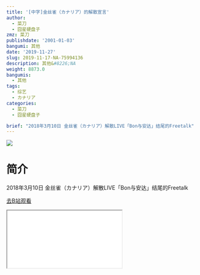 ```yaml
---
title: '[中字]金丝雀（カナリア）的解散宣言'
author:
  - 菜刀
  - 囧星硬盘子
zmz: 菜刀
publishdate: '2001-01-03'
bangumi: 其他
date: '2019-11-27'
slug: 2019-11-17-NA-75994136
description: 其他&#8226;NA
weight: 8873.0
bangumis:
  - 其他
tags:
  - 综艺
  - カナリア
categories:
  - 菜刀
  - 囧星硬盘子

brief: "2018年3月10日 金丝雀（カナリア）解散LIVE「Bon与安达」结尾的Freetalk"
---
```

![](https://raw.githubusercontent.com/tcgriffith/owaraisite/master/static/tmpimg/ecb60b43f9eae7b2907f460f5e68971223675c87.jpg.480.jpg)
# 简介  
2018年3月10日 金丝雀（カナリア）解散LIVE「Bon与安达」结尾的Freetalk  

[去B站观看](https://www.bilibili.com/video/av75994136/)
<div class ="resp-container"><iframe class="testiframe" src="//player.bilibili.com/player.html?aid=75994136"", scrolling="no", allowfullscreen="true" > </iframe></div> 
